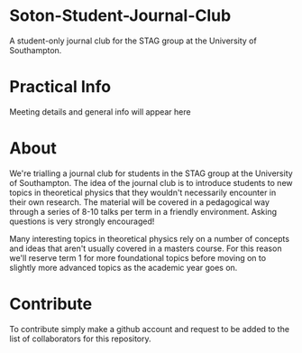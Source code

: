 # Soton-Student-Journal-Club
A student-only journal club for the STAG group at the University of Southampton. 

# Practical Info
Meeting details and general info will appear here

# About
We're trialling a journal club for students in the STAG group at the University of Southampton. The idea of the journal club is to introduce students to new topics in theoretical physics that they wouldn't necessarily encounter in their own research. The material will be covered in a pedagogical way through a series of 8-10 talks per term in a friendly environment. Asking questions is very strongly encouraged! 

Many interesting topics in theoretical physics rely on a number of concepts and ideas that aren't usually covered in a masters course. For this reason we'll reserve term 1 for more foundational topics before moving on to slightly more advanced topics as the academic year goes on.

# Contribute
To contribute simply make a github account and request to be added to the list of collaborators for this repository. 
